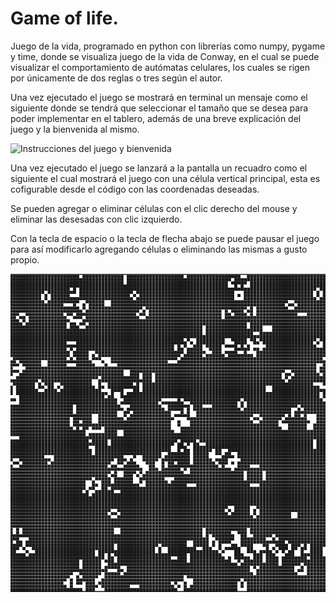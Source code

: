 # Game of life.
Juego de la vida, programado en python con librerías como numpy, pygame y time, donde se visualiza juego de la vida de Conway, en el cual se puede visualizar el comportamiento de autómatas celulares, los cuales se rigen por únicamente de dos reglas o tres según el autor.

Una vez ejecutado el juego se mostrará en terminal un mensaje como el siguiente donde se tendrá que seleccionar el tamaño que se desea para poder implementar en el tablero, además de una breve explicación del juego y la bienvenida al mismo.

![Instrucciones del juego y bienvenida](https://github.com/TristanDom/GameOfLife/blob/main/Galer%C3%ADa/Instrucciones.png)

Una vez ejecutado el juego se lanzará a la pantalla un recuadro como el siguiente el cual mostrará el juego con una célula vertical principal, esta es cofigurable desde el código con las coordenadas deseadas.

Se pueden agregar o eliminar células con el clic derecho del mouse y eliminar las desesadas con clic izquierdo.

Con la tecla de espacio o la tecla de flecha abajo se puede pausar el juego para así modificarlo agregando células o eliminando las mismas a gusto propio.

![Juego en funcionamiento con células agregadas](https://github.com/TristanDom/GameOfLife/blob/main/Galer%C3%ADa/Ejemplo1.png)

